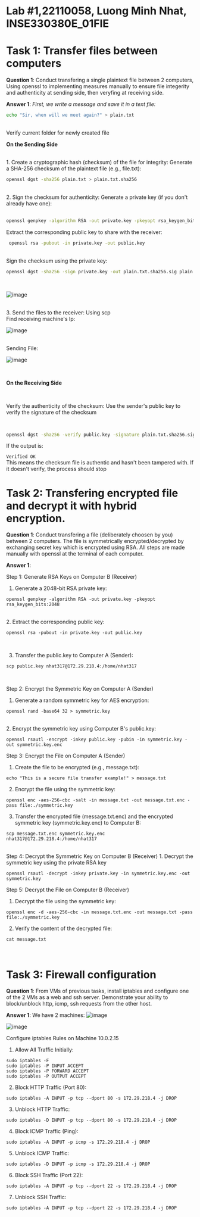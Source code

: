 # Lab #1,22110058, Luong Minh Nhat, INSE330380E_01FIE

# Task 1: Transfer files between computers

**Question 1**:
Conduct transfering a single plaintext file between 2 computers,
Using openssl to implementing measures manually to ensure file integerity and authenticity at sending side,
then veryfing at receiving side.

**Answer 1**:
_First, we write a message and save it in a text file:_<br>

```sh
echo "Sir, when will we meet again?" > plain.txt
```

<br>
Verify current folder for newly created file
<br>

**On the Sending Side**

<br>
1. Create a cryptographic hash (checksum) of the file for integrity: Generate a SHA-256 checksum of the plaintext file (e.g., file.txt): <br>

```sh
openssl dgst -sha256 plain.txt > plain.txt.sha256
```

<br>
2. Sign the checksum for authenticity: Generate a private key (if you don't already have one):<br>

<br>

```sh
openssl genpkey -algorithm RSA -out private.key -pkeyopt rsa_keygen_bits:2048
```

Extract the corresponding public key to share with the receiver: <br>

```sh
 openssl rsa -pubout -in private.key -out public.key
```

<br>
Sign the checksum using the private key:
<br>

```sh
openssl dgst -sha256 -sign private.key -out plain.txt.sha256.sig plain.txt.sha256
```

<br>

![image](https://github.com/user-attachments/assets/da176379-3e7e-4f98-8589-01d01021c7e1)

<br>
3. Send the files to the receiver: Using scp
<br>
Find receiving machine's Ip:

![image](https://github.com/user-attachments/assets/c12eff10-e8b5-4b23-9867-ae53c5642cd1)


<br>
Sending File:

![image](https://github.com/user-attachments/assets/a4580212-1a96-4406-940c-7b5ce06a4bd5)


<br>

**On the Receiving Side** 

<br>

Verify the authenticity of the checksum: Use the sender's public key to verify the signature of the checksum

<br>

```sh
openssl dgst -sha256 -verify public.key -signature plain.txt.sha256.sig plain.txt.sha256
```
If the output is:
<br>

```Verified OK```
<br>
This means the checksum file is authentic and hasn't been tampered with. If it doesn't verify, the process should stop

# Task 2: Transfering encrypted file and decrypt it with hybrid encryption.

**Question 1**:
Conduct transfering a file (deliberately choosen by you) between 2 computers.
The file is symmetrically encrypted/decrypted by exchanging secret key which is encrypted using RSA.
All steps are made manually with openssl at the terminal of each computer.

**Answer 1**:

Step 1: Generate RSA Keys on Computer B (Receiver)
1. Generate a 2048-bit RSA private key: <br>
```
openssl genpkey -algorithm RSA -out private.key -pkeyopt rsa_keygen_bits:2048
```
<br> 
2. Extract the corresponding public key: <br>

```
openssl rsa -pubout -in private.key -out public.key
```
<br>

3. Transfer the public.key to Computer A (Sender): <br>

```
scp public.key nhat317@172.29.218.4:/home/nhat317
```
<br>

Step 2: Encrypt the Symmetric Key on Computer A (Sender)
1. Generate a random symmetric key for AES encryption: <br>

```
openssl rand -base64 32 > symmetric.key
```

<br>
2. Encrypt the symmetric key using Computer B's public.key: <br>

```
openssl rsautl -encrypt -inkey public.key -pubin -in symmetric.key -out symmetric.key.enc
```
Step 3: Encrypt the File on Computer A (Sender)
1. Create the file to be encrypted (e.g., message.txt): <br>

```
echo "This is a secure file transfer example!" > message.txt
```
2. Encrypt the file using the symmetric key: <br>
```
openssl enc -aes-256-cbc -salt -in message.txt -out message.txt.enc -pass file:./symmetric.key
```
3. Transfer the encrypted file (message.txt.enc) and the encrypted symmetric key (symmetric.key.enc) to Computer B: <br>
```
scp message.txt.enc symmetric.key.enc nhat317@172.29.218.4:/home/nhat317
```
<br>
Step 4: Decrypt the Symmetric Key on Computer B (Receiver)
1. Decrypt the symmetric key using the private RSA key <br>

```
openssl rsautl -decrypt -inkey private.key -in symmetric.key.enc -out symmetric.key
```

Step 5: Decrypt the File on Computer B (Receiver)
1. Decrypt the file using the symmetric key: <br>

```
openssl enc -d -aes-256-cbc -in message.txt.enc -out message.txt -pass file:./symmetric.key
```

2. Verify the content of the decrypted file: <br>
```
cat message.txt
```
<br>

# Task 3: Firewall configuration

**Question 1**:
From VMs of previous tasks, install iptables and configure one of the 2 VMs as a web and ssh server. Demonstrate your ability to block/unblock http, icmp, ssh requests from the other host.

**Answer 1**:
We have 2 machines:
![image](https://github.com/user-attachments/assets/c12eff10-e8b5-4b23-9867-ae53c5642cd1)

![image](https://github.com/user-attachments/assets/ea7f5a3a-f88a-4062-a4f5-1ec76f474b7d)


Configure iptables Rules on Machine 10.0.2.15
1. Allow All Traffic Initially: <br>
```
sudo iptables -F           
sudo iptables -P INPUT ACCEPT
sudo iptables -P FORWARD ACCEPT
sudo iptables -P OUTPUT ACCEPT

```
2. Block HTTP Traffic (Port 80): <br>
```
sudo iptables -A INPUT -p tcp --dport 80 -s 172.29.218.4 -j DROP
```
3. Unblock HTTP Traffic: <br>
```
sudo iptables -D INPUT -p tcp --dport 80 -s 172.29.218.4 -j DROP

```
4. Block ICMP Traffic (Ping): <br>
```
sudo iptables -A INPUT -p icmp -s 172.29.218.4 -j DROP

```
5. Unblock ICMP Traffic: <br>
```
sudo iptables -D INPUT -p icmp -s 172.29.218.4 -j DROP
```
6. Block SSH Traffic (Port 22): <br>
```
sudo iptables -A INPUT -p tcp --dport 22 -s 172.29.218.4 -j DROP
```
7. Unblock SSH Traffic: <br>
```
sudo iptables -A INPUT -p tcp --dport 22 -s 172.29.218.4 -j DROP
```


